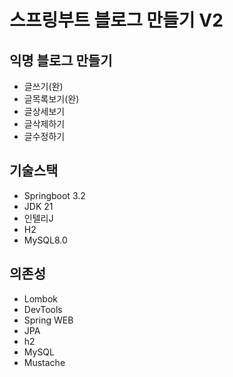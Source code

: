 # 스프링부트 블로그 만들기 V2

## 익명 블로그 만들기

- 글쓰기(완)
- 글목록보기(완)
- 글상세보기
- 글삭제하기
- 글수정하기

## 기술스택

- Springboot 3.2
- JDK 21
- 인텔리J
- H2
- MySQL8.0

## 의존성

- Lombok
- DevTools
- Spring WEB
- JPA
- h2
- MySQL
- Mustache
